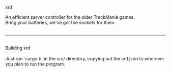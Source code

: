 xrd

An efficient server controller for the older TrackMania games.</br>
Bring your batteries, we've got the sockets for them.</br>
</br>
<hr/></br>
Building xrd</br>
</br>
Just run `cargo b` in the src/ directory, copying out the cnf.json to wherever you plan to run the program.
